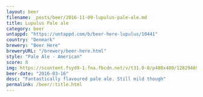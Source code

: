 ```yaml
---
layout: beer
filename: _posts/beer/2016-11-09-lupulus-pale-ale.md
title: Lupulus Pale ale
category: beer
untappd: "https://untappd.com/b/beer-here-lupulus/10441"
country: "Denmark"
brewery: "Beer Here"
breweryURL: "/brewery/beer-here.html"
style: "Pale Ale - American"
score: 8
img: https://scontent.fsyd9-1.fna.fbcdn.net/v/t31.0-0/p480x480/12829469_10153966651858745_4717804169564084978_o.jpg?_nc_cat=104&_nc_sid=e007fa&_nc_ohc=0tM_haMr2_gAX_4_O63&_nc_ht=scontent.fsyd9-1.fna&tp=6&oh=053bd7a326ee5e159ab495c998f4be95&oe=5F940279
beer-date: "2016-03-16"
desc: "Fantastically flavoured pale ale. Still mild though"
permalink: /beer/:title.html
---
```


